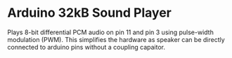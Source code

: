
# Arduino 32kB Sound Player
 Plays 8-bit differential PCM audio on pin 11 and pin 3 using 
 pulse-width modulation (PWM). This simplifies the hardware as speaker 
 can be directly connected to arduino pins without a coupling capaitor.
 
